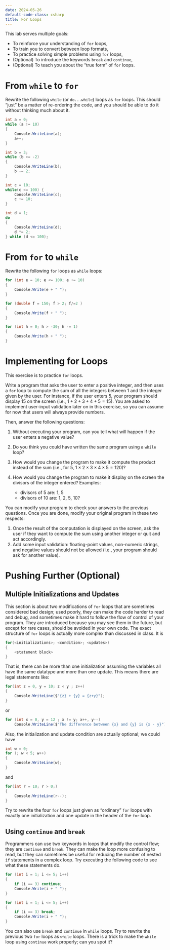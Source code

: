 ```yaml
---
date: 2024-05-26
default-code-class: csharp
title: For Loops
---
```


This lab serves multiple goals:

- To reinforce your understanding of `for` loops,
- To train you to convert between loop formats,
- To practice solving simple problems using `for` loops,
- (Optional) To introduce the keywords `break` and `continue`,
- (Optional) To teach you about the “true form” of `for` loops.

# From `while` to `for`

Rewrite the following `while` (or `do...while`) loops as `for` loops.
This should “just” be a matter of re-ordering the code, and you should
be able to do it without thinking much about it.

``` csharp
int a = 0;
while (a != 10)
{
    Console.WriteLine(a);
    a++;
}
```

``` csharp
int b = 3;
while (b >= -2)
{
    Console.WriteLine(b);
    b -= 2;
}
```

``` csharp
int c = 10;
while(c <= 100) {
    Console.WriteLine(c);
    c += 10;
}
```

``` csharp
int d = 1;
do
{
    Console.WriteLine(d);
    d *= 2;
} while (d <= 100);
```

# From `for` to `while`

Rewrite the following `for` loops as `while` loops:

``` csharp
for (int e = 10; e <= 100; e += 10)
{
    Console.Write(e + " ");
}
```

``` csharp
for (double f = 150; f > 2; f/=2 ) 
{
    Console.Write(f + " ");
}
```

``` csharp
for (int h = 0; h > -30; h -= 1)
{
    Console.Write(h + " ");
}
```

# Implementing for Loops

This exercise is to practice `for` loops.

Write a program that asks the user to enter a positive integer, and then
uses a `for` loop to compute the sum of all the integers between $1$ and
the integer given by the user. For instance, if the user enters $5$,
your program should display $15$ on the screen (i.e.,
$1 + 2 + 3 + 4 + 5 = 15$). You are asked to implement user-input
validation later on in this exercise, so you can assume for now that
users will always provide numbers.

Then, answer the following questions:

1.  Without executing your program, can you tell what will happen if the
    user enters a negative value?

2.  Do you think you could have written the same program using a `while`
    loop?

3.  How would you change the program to make it compute the product
    instead of the sum (i.e., for $5$, $1 × 2 × 3 × 4 × 5 = 120$)?

4.  How would you change the program to make it display on the screen
    the divisors of the integer entered? Examples:

    - divisors of $5$ are: $1$, $5$
    - divisors of $10$ are: $1$, $2$, $5$, $10$?

You can modify your program to check your answers to the previous
questions. Once you are done, modify your original program in these two
respects:

1.  Once the result of the computation is displayed on the screen, ask
    the user if they want to compute the sum using another integer or
    quit and act accordingly.
2.  Add some input validation: floating-point values, non-numeric
    strings, and negative values should not be allowed (i.e., your
    program should ask for another value).

# Pushing Further (Optional)

## Multiple Initializations and Updates

This section is about two modifications of `for` loops that are
sometimes considered bad design; used poorly, they can make the code
harder to read and debug, and sometimes make it hard to follow the flow
of control of your program. They are introduced because you may see them
in the future, but except for rare cases, should be avoided in your own
code. The exact structure of `for` loops is actually more complex than
discussed in class. It is

``` csharp
for(<initializations>; <condition>; <updates>)
{
    <statement block>
}
```

That is, there can be more than one initialization assuming the
variables all have the same datatype and more than one update. This
means there are legal statements like:

``` csharp
for(int z = 0, y = 10; z < y ; z++)
{ 
    Console.WriteLine($"{z} + {y} = {z+y}"); 
}
```

or

``` csharp
for (int x = 0, y = 12 ; x != y; x++, y--)
    Console.WriteLine($"The difference between {x} and {y} is {x - y}");
```

Also, the initialization and update condition are actually optional; we
could have

``` csharp
int w = 0;
for (; w < 5; w++) 
{ 
    Console.WriteLine(w); 
}
```

and

``` csharp
for(int r = 10; r > 0;) 
{ 
    Console.WriteLine(r--); 
}
```

Try to rewrite the four `for` loops just given as “ordinary” `for` loops
with exactly one initialization and one update in the header of the
`for` loop.

## Using `continue` and `break`

Programmers can use two keywords in loops that modify the control flow;
they are `continue` and `break`. They can make the loop more confusing
to read, but they can sometimes be useful for reducing the number of
nested `if` statements in a complex loop. Try executing the following
code to see what these statements do.

``` csharp
for (int i = 1; i <= 5; i++)
{
    if (i == 3) continue;
    Console.Write(i + " ");
}
```

``` csharp
for (int i = 1; i <= 5; i++)
{
    if (i == 3) break;
    Console.Write(i + " ");
}
```

You can also use `break` and `continue` in `while` loops. Try to rewrite
the previous two `for` loops as `while` loops. There is a trick to make
the `while` loop using `continue` work properly; can you spot it?
